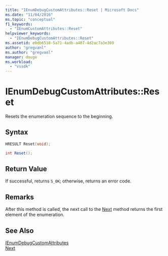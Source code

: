 ```yaml
---
title: "IEnumDebugCustomAttributes::Reset | Microsoft Docs"
ms.date: "11/04/2016"
ms.topic: "conceptual"
f1_keywords: 
  - "IEnumCustomAttributes::Reset"
helpviewer_keywords: 
  - "IEnumDebugCustomAttributes::Reset"
ms.assetid: e0db6518-5a71-4adb-a407-4d2ac7a3e369
author: "gregvanl"
ms.author: "gregvanl"
manager: douge
ms.workload: 
  - "vssdk"
---
```

# IEnumDebugCustomAttributes::Reset
Resets the enumeration sequence to the beginning.  
  
## Syntax  
  
```cpp  
HRESULT Reset(void);  
```  
  
```csharp  
int Reset();  
```  
  
## Return Value  
 If successful, returns `S_OK`; otherwise, returns an error code.  
  
## Remarks  
 After this method is called, the next call to the [Next](../../../extensibility/debugger/reference/ienumdebugcustomattributes-next.md) method returns the first element of the enumeration.  
  
## See Also  
 [IEnumDebugCustomAttributes](../../../extensibility/debugger/reference/ienumdebugcustomattributes.md)   
 [Next](../../../extensibility/debugger/reference/ienumdebugcustomattributes-next.md)